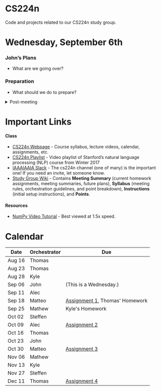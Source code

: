 # CS224n
Code and projects related to our CS224n study group.

# Wednesday, September 6th
### John’s Plans
- What are we going over?

### Preparation
- What should we do to prepare?

<details>
<summary>Post-meeting</summary>
<p>

### Homework/Participation
- [1pt] You have three points per person to allocate.
- [1pt] You can split them up however you want between homework and participation.
- [1pt] Try to make objective tasks and remember that lotteries are meant to tax the poor.
- Due: Month 0th @ 0pm

### Summary
- What did we go over?
- What notable events occurred? What do you think worked? What didn’t work?
</p>
</details>

# Important Links

#### Class
- [CS224n Webpage](http://web.stanford.edu/class/cs224n/) - Course syllabus, lecture videos, calendar, assignments, etc.
- [CS224n Playlist](https://www.youtube.com/playlist?list=PL3FW7Lu3i5Jsnh1rnUwq_TcylNr7EkRe6) - Video playlist of Stanford’s natural language processing (NLP) course from Winter 2017
- [IAAAIAAIA Slack](https://iaaaiaaia.slack.com/) - The cs224n channel (one of many) is the important one! If you need an invite, let someone know.
- [Study Group Wiki](https://github.com/IAAAIAAIA/studyGroup/wiki) - Contains **Meeting Summary** (current homework assignments, meeting summaries, future plans), **Syllabus** (meeting rules, orchestration guidelines, and point breakdown), **Instructions** (initial setup instructions), and **Points**.

#### Resources
- [NumPy Video Tutorial](https://www.youtube.com/watch?v=1zmV8lZsHF4) - Best viewed at 1.5x speed.

# Calendar
| Date   | Orchestrator | Due                                                                                           |
| ------ | ------------ | --------------------------------------------------------------------------------------------- |
| Aug 16 | Thomas       |                                                                                               |
| Aug 23 | Thomas       |                                                                                               |
| Aug 28 | Kyle         |                                                                                               |
| Sep 06 | John         | (This is a Wednesday.)                                                                        |
| Sep 11 | Alec         |                                                                                               |
| Sep 18 | Matteo       | [Assignment 1](http://web.stanford.edu/class/cs224n/assignment1/index.html), Thomas' Homework |
| Sep 25 | Mathew       | Kyle's Homework                                                                               |
| Oct 02 | Steffen      |                                                                                               |
| Oct 09 | Alec         | [Assignment 2](http://web.stanford.edu/class/cs224n/assignment2/index.html)                   |
| Oct 16 | Thomas       |                                                                                               |
| Oct 23 | John         |                                                                                               |
| Oct 30 | Matteo       | [Assignment 3](http://web.stanford.edu/class/cs224n/assignment3/index.html)                   |
| Nov 06 | Mathew       |                                                                                               |
| Nov 13 | Kyle         |                                                                                               |
| Nov 27 | Steffen      |                                                                                               |
| Dec 11 | Thomas       | [Assignment 4](http://web.stanford.edu/class/cs224n/assignment3/index.html)                   |
